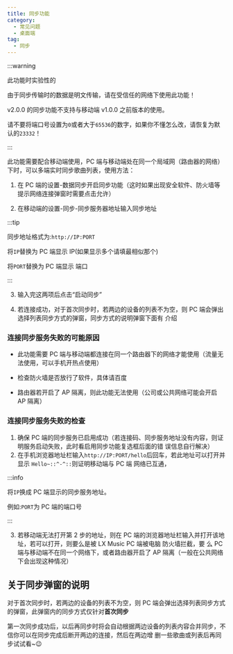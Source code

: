 ```yaml
---
title: 同步功能
category:
  - 常见问题
  - 桌面端
tag:
  - 同步
---
```


:::warning

此功能时实验性的

由于同步传输时的数据是明文传输，请在受信任的网络下使用此功能！

v2.0.0 的同步功能不支持与移动端 v1.0.0 之前版本的使用。

请不要将端口号设置为`0`或者大于`65536`的数字，如果你不懂怎么改，请恢复为默认的`23332`！

:::

此功能需要配合移动端使用，PC 端与移动端处在同一个局域网（路由器的网络）下时，可以多端实时同步歌曲列表，使用方法：

1. 在 PC 端的设置-数据同步开启同步功能（这时如果出现安全软件、防火墙等提示网络连接弹窗时需要点击允许）

2. 在移动端的设置-同步-同步服务器地址输入同步地址

:::tip

同步地址格式为:`http://IP:PORT`

将`IP`替换为 PC 端显示 IP(如果显示多个请填最相似那个)

将`PORT`替换为 PC 端显示 端口

:::

3. 输入完这两项后点击“启动同步”

4. 若连接成功，对于首次同步时，若两边的设备的列表不为空，则 PC 端会弹出选择列表同步方式的弹窗，同步方式的说明弹窗下面有
   介绍

### 连接同步服务失败的可能原因

- 此功能需要 PC 端与移动端都连接在同一个路由器下的网络才能使用（流量无法使用，可以手机开热点使用）

- 检查防火墙是否放行了软件，具体请百度

- 路由器若开启了 AP 隔离，则此功能无法使用（公司或公共网络可能会开启 AP 隔离）

### 连接同步服务失败的检查

1. 确保 PC 端的同步服务已启用成功（若连接码、同步服务地址没有内容，则证明服务启动失败，此时看启用同步功能复选框后面的错
   误信息自行解决）
2. 在手机浏览器地址栏输入`http://IP:PORT/hello`后回车，若此地址可以打开并显示 `Hello~::^-^::`则证明移动端与 PC 端
   网络已互通，

:::info

将`IP`换成 PC 端显示的同步服务地址。

例如:`PORT`为 PC 端的端口号

:::

3.  若移动端无法打开第 2 步的地址，则在 PC 端的浏览器地址栏输入并打开该地址，若可以打开，则要么是被 LX Music PC 端被电脑
    防火墙拦截，要 么 PC 端与移动端不在同一个网络下，或者路由器开启了 AP 隔离（一般在公共网络下会出现这种情况）

## 关于同步弹窗的说明

对于首次同步时，若两边的设备的列表不为空，则 PC 端会弹出选择列表同步方式的弹窗，此弹窗内的同步方式仅针对**首次同步**

第一次同步成功后，以后再同步时将会自动根据两边设备的列表内容合并同步，不信你可以在同步完成后断开两边的连接，然后在两边增
删一些歌曲或列表后再同步试试看~😉
